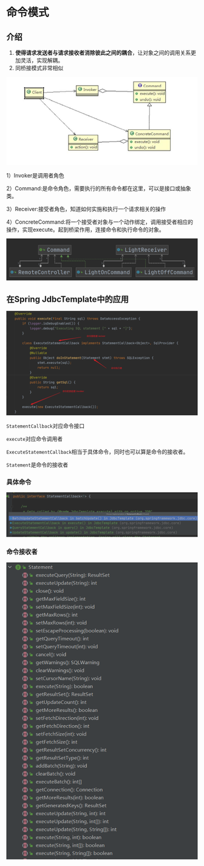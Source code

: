# 命令模式

## 介绍

1. **使得请求发送者与请求接收者消除彼此之间的耦合**，让对象之间的调用关系更加灵活，实现解耦。
2. 同桥接模式非常相似



![image-20201118210359705](imgs/命令模式/image-20201118210359705.png)

1）Invoker是调用者角色

2）Command:是命令角色，需要执行的所有命令都在这里，可以是接口或抽象类。

3）Receiver:接受者角色，知道如何实施和执行一个请求相关的操作

4）ConcreteCommand:将一个接受者对象与一个动作绑定，调用接受者相应的操作，实现execute。起到桥梁作用，连接命令和执行命令的对象。

![image-20201118205451178](imgs/命令模式/image-20201118205451178.png)



## 在Spring JdbcTemplate中的应用

![image-20201118211819390](imgs/命令模式/image-20201118211819390.png)

`StatementCallback`对应命令接口

`execute`对应命令调用者

`ExecuteStatementCallback`相当于具体命令，同时也可以算是命令的接收者。

`Statement`是命令的接收者



### 具体命令

![image-20201118212435496](imgs/命令模式/image-20201118212435496.png)

### 命令接收者

![image-20201118212741753](imgs/命令模式/image-20201118212741753.png)